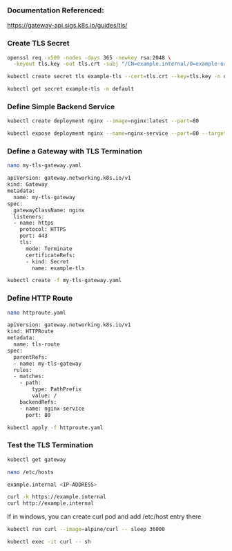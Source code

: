 ### Documentation Referenced:

https://gateway-api.sigs.k8s.io/guides/tls/

### Create TLS Secret
```sh
openssl req -x509 -nodes -days 365 -newkey rsa:2048 \
  -keyout tls.key -out tls.crt -subj "/CN=example.internal/O=example-org"

kubectl create secret tls example-tls --cert=tls.crt --key=tls.key -n default

kubectl get secret example-tls -n default

```

### Define Simple Backend Service

```sh
kubectl create deployment nginx --image=nginx:latest --port=80

kubectl expose deployment nginx --name=nginx-service --port=80 --target-port=80 --type=ClusterIP
```

### Define a Gateway with TLS Termination
```sh
nano my-tls-gateway.yaml
```

```sh
apiVersion: gateway.networking.k8s.io/v1
kind: Gateway
metadata:
  name: my-tls-gateway
spec:
  gatewayClassName: nginx
  listeners:
  - name: https
    protocol: HTTPS
    port: 443
    tls:
      mode: Terminate
      certificateRefs:
      - kind: Secret
        name: example-tls
```
```sh
kubectl create -f my-tls-gateway.yaml
```
### Define HTTP Route
```sh
nano httproute.yaml
```
```sh
apiVersion: gateway.networking.k8s.io/v1
kind: HTTPRoute
metadata:
  name: tls-route
spec:
  parentRefs:
  - name: my-tls-gateway
  rules:
  - matches:
    - path:
        type: PathPrefix
        value: /
    backendRefs:
    - name: nginx-service
      port: 80
```
```sh
kubectl apply -f httproute.yaml
```
### Test the TLS Termination
```sh
kubectl get gateway

nano /etc/hosts
```
```sh
example.internal <IP-ADDRESS>
```
```sh
curl -k https://example.internal
curl http://example.internal
```
If in windows, you can create curl pod and add /etc/host entry there
```sh
kubectl run curl --image=alpine/curl -- sleep 36000

kubectl exec -it curl -- sh
```
